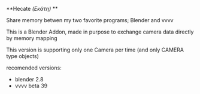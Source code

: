 **Hecate *(Εκάτη)* **

Share memory betwen my two favorite programs; 
Blender  and vvvv

This is a Blender Addon, made in purpose to exchange camera data directly by memory mapping

This version is supporting only one Camera per time (and only CAMERA type objects)



recomended versions:

- blender 2.8
- vvvv beta 39
